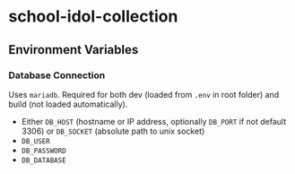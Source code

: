 # school-idol-collection

## Environment Variables

### Database Connection

Uses `mariadb`. Required for both dev (loaded from `.env` in root folder) and build (not loaded automatically).

- Either `DB_HOST` (hostname or IP address, optionally `DB_PORT` if not default 3306) or `DB_SOCKET` (absolute path to unix socket)
- `DB_USER`
- `DB_PASSWORD`
- `DB_DATABASE`

